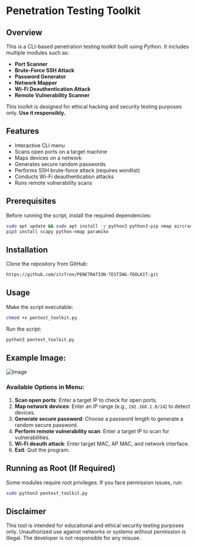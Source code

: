 # Penetration Testing Toolkit

## Overview
This is a CLI-based penetration testing toolkit built using Python. It includes multiple modules such as:
- **Port Scanner**
- **Brute-Force SSH Attack**
- **Password Generator**
- **Network Mapper**
- **Wi-Fi Deauthentication Attack**
- **Remote Vulnerability Scanner**

This toolkit is designed for ethical hacking and security testing purposes only. **Use it responsibly.**

## Features
- Interactive CLI menu
- Scans open ports on a target machine
- Maps devices on a network
- Generates secure random passwords
- Performs SSH brute-force attack (requires wordlist)
- Conducts Wi-Fi deauthentication attacks
- Runs remote vulnerability scans

## Prerequisites
Before running the script, install the required dependencies:
```bash
sudo apt update && sudo apt install -y python3 python3-pip nmap aircrack-ng
pip3 install scapy python-nmap paramiko
```

## Installation
Clone the repository from GitHub:
```bash
https://github.com/itzTron/PENETRATION-TESTING-TOOLKIT.git
```

## Usage
Make the script executable:
```bash
chmod +x pentest_toolkit.py
```

Run the script:
```bash
python3 pentest_toolkit.py
```
## Example Image:
![Image](https://github.com/user-attachments/assets/acc4da33-7166-418a-bb68-455d6617d6a9)

### Available Options in Menu:
1. **Scan open ports**: Enter a target IP to check for open ports.
2. **Map network devices**: Enter an IP range (e.g., `192.168.1.0/24`) to detect devices.
3. **Generate secure password**: Choose a password length to generate a random secure password.
4. **Perform remote vulnerability scan**: Enter a target IP to scan for vulnerabilities.
5. **Wi-Fi deauth attack**: Enter target MAC, AP MAC, and network interface.
6. **Exit**: Quit the program.

## Running as Root (If Required)
Some modules require root privileges. If you face permission issues, run:
```bash
sudo python3 pentest_toolkit.py
```

## Disclaimer
This tool is intended for educational and ethical security testing purposes only. Unauthorized use against networks or systems without permission is illegal. The developer is not responsible for any misuse.


